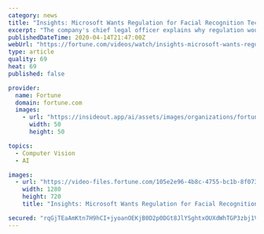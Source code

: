 ```yaml
---
category: news
title: "Insights: Microsoft Wants Regulation for Facial Recognition Tech"
excerpt: "The company's chief legal officer explains why regulation would be good for this type of tech."
publishedDateTime: 2020-04-14T21:47:00Z
webUrl: "https://fortune.com/videos/watch/insights-microsoft-wants-regulation-for-facial-recognition-tech/105e2e96-4b8c-4755-bc1b-8f073dd6eda7"
type: article
quality: 69
heat: 69
published: false

provider:
  name: Fortune
  domain: fortune.com
  images:
    - url: "https://insideout.app/ai/assets/images/organizations/fortune.com-50x50.jpg"
      width: 50
      height: 50

topics:
  - Computer Vision
  - AI

images:
  - url: "https://video-files.fortune.com/105e2e96-4b8c-4755-bc1b-8f073dd6eda7/Images/posterImage-ver1-1280x720.jpg"
    width: 1280
    height: 720
    title: "Insights: Microsoft Wants Regulation for Facial Recognition Tech"

secured: "rqGjTEaAmKtn7H9hCI+jyoanOEKjB0D2p0DGt8JlYSghtxOUXdWhTGP3zbj1V83Y4Qkqax1Pwfz6ZvXxplzdAaM8Nl1/MWojLcDYWwg2VV6bRQtczAR4bVcxeDW2NMOfPNzR0LnMEif/Xn2HvhJR2FFRyHMdg+msk4f0yzw/ZfcDo58ewSlgL/2zhknk3xzygB/3v5/sCMsTnzv8iVNJdj4QYB1NqFtGRzux+4GE0cE2+K02K4wPiE1IaFBuPSk253wh4iWVItagT5OUjtw31CYEAgak2lz7/LLeeX4BlxMcIJWreB6UIWYeVLPQlywn4DWtJsL+c/3DZJmr34eyGt5YoH9vc6JJtagE5iBlkagGV6WZoTAx+JX2gCH7xiigCl21k3Kz8VpdEng6nN1qI1edVuYkzyBb8f67sSCU4jCdZNvInFC0dDLFvKT5YFUX52fpyNHi4r1X40lgmSUhRVT79xMRiDCPStr/2Tf+8tE=;IwCbvUnn0xU+p4pjXdnULg=="
---
```


